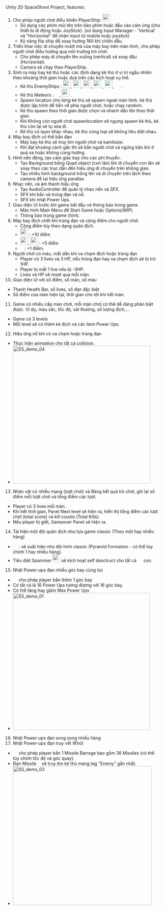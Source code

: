 Unity 2D SpaceShoot Project, features:
1) Cho phép người chơi điều khiển PlayerShip: <img src="https://github.com/phatx88/SpaceShooter/assets/66936482/e2af413e-2008-4282-a599-eb1f031ec8b8"  width="25" /> 
   - Sử dụng các phím mũi tên trên bàn phím hoặc đầu vào cảm ứng (cho thiết bị di động hoặc JoyStick). (xử dụng Input Manager - 'Vertical' và "Horizontal" để nhận input từ mobile hoặc joystick)
   - Kỹ năng flip ship để xoay hướng 180 khi chiến đấu.
2) Triển khai việc di chuyển mượt mà của máy bay trên màn hình, cho phép người chơi điều hướng qua môi trường trò chơi:
   - Cho phép máy di chuyển lên xuống (vertical) và xoay đầu (Horizontal).
   - Camera sẽ chạy theo PlayerShip. 
3) Sinh ra máy bay kẻ thù hoặc các định dạng kẻ thù ở vị trí ngẫu nhiên theo khoảng thời gian hoặc dựa trên các kích hoạt cụ thể.
   - Kẻ thù EnemyShips : <img src="https://github.com/phatx88/SpaceShooter/assets/66936482/4dd0eec6-00b6-43b2-87b9-8f47440ced8a" width="25" />, <img src="https://github.com/phatx88/SpaceShooter/assets/66936482/bd8df46d-6c1d-4993-80a5-3f9d1aca5717" width="25" />, <img src="https://github.com/phatx88/SpaceShooter/assets/66936482/1bc885b1-56c6-414c-87e3-f68f270d4681" width="25" />, <img src="https://github.com/phatx88/SpaceShooter/assets/66936482/3a9f62b4-b3de-4608-9f56-0de360a850cc" width="25" /> , <img src="https://github.com/phatx88/SpaceShooter/assets/66936482/8357019b-bece-4c47-92a6-754f694a3e05" width="25" />, <img src="https://github.com/phatx88/SpaceShooter/assets/66936482/366e3699-9882-476d-8eda-e2519b6ecef4" width="15" /> .
   - Kẻ thù Meteors : <img src="https://github.com/phatx88/SpaceShooter/assets/66936482/69eaa0c3-1ae3-406f-b2b1-fab64dcd77de" width="15" />, <img src="https://github.com/phatx88/SpaceShooter/assets/66936482/14bbb46b-5b7c-4181-bd00-dedfcb2d09c7" width="25" /> .
   - Spawn location cho từng kẻ thù sẽ spawn ngoài màn hình, kẻ thù được lập trình để tiến về phía người chơi, hoặc chạy random.
   - Kẻ thù spawn theo thời gian được chọn và nhanh dần lên theo thời gian.
   - Khi Không còn người chơi spawnlocation sẽ ngưng spawn kẻ thù, kẻ thù còn lại sẽ tự xóa đi.
   - Kẻ thù có layer khác nhau, kẻ thù cùng loại sẽ không tiêu diệt nhau.
4) Máy bay địch có thể bắn đạn
   - Máy bay kẻ thù sẽ truy tìm người chơi và kamikaze.
   - Khi đạt khoảng cách gần thì sẽ bắn người chơi và ngừng bắn khi ở quá xa hoặc không cùng hướng.
5) Hình nền động, tạo cảm giác bay cho các phi thuyền.
   - Tạo Background bằng Quad object (con lăn) khi di chuyển con lăn sẽ xoay theo các trục dẫn đến hiêu ứng di chuyển trên không gian.
   - Tạo nhiều hình background trồng lên và di chuyển trên lệch theo camera để tại hiệu ứng parallax.
6) Nhạc nền, và âm thanh hiệu ứng
   - Tạo AudioController để quản lý nhạc nền và SFX.
   - SFX khi bắn và trúng đạn và nổ.
   - SFX khi nhặt Power Ups.
7) Giao diện UI trước khi game bắt đầu và thông báo trong game
   - Màn hình Main Menu để Start Game hoặc Options(WIP).
   - Thông báo trong game (hint).
8) Máy bay địch chết khi trúng đạn và cộng điểm cho người chơi
   - Cộng điểm tùy theo dạng quân địch.
   -  <img src="https://github.com/phatx88/SpaceShooter/assets/66936482/4dd0eec6-00b6-43b2-87b9-8f47440ced8a" width="25" /> : +10 điểm
   -  <img src="https://github.com/phatx88/SpaceShooter/assets/66936482/69eaa0c3-1ae3-406f-b2b1-fab64dcd77de" width="25" />, <img src="https://github.com/phatx88/SpaceShooter/assets/66936482/14bbb46b-5b7c-4181-bd00-dedfcb2d09c7" width="25" /> : +5 điểm
   -  <img src="https://github.com/phatx88/SpaceShooter/assets/66936482/366e3699-9882-476d-8eda-e2519b6ecef4" width="10" /> : +1 điểm.
9) Người chơi có máu, mất dần khi va chạm địch hoặc trúng đạn
   - Player có 3 lives và 3 HP, nếu trúng đạn hay va chạm địch sẽ bị trừ 1HP.
   - Player bị mất 1 live nếu bị -3HP.
   - Lives và HP sẽ reset qua mỗi màn.
10) Giao diện UI với số điểm, số màn, số máu
   - Thanh Health Bar, số lives, số đạn đặc biệt
   - Số điểm của màn hiện tại, thời gian cho tới khi hết màn.
11) Game có nhiều cấp màn chơi, mỗi màn chơi có thể dễ dàng phân biệt được. Ví dụ, màu sắc, tốc độ, sát thương, số lượng địch,...
   - Game có 3 levels 
   - Mỗi level sẽ có thêm kẻ địch và các item Power Ups.
12) Hiệu ứng nổ khi có va chạm hoặc trúng đạn   
   - Thực hiện animation cho tất cả collision.
   - <img width="447" alt="SS_demo_04" src="https://github.com/phatx88/SpaceShooter/assets/66936482/2c23da0f-6d15-45d2-9097-8d37c5136f80">
13) Nhân vật có nhiều mạng (lượt chơi) và Bảng kết quả trò chơi, ghi lại số điểm mỗi lượt chơi và tổng điểm các lượt.
   - Player có 3 lives mỗi màn.
   - Khi hết thời gian, Panel Next level sẽ hiện ra, hiển thị tổng điểm các lượt chơi (total score) và kill counts (Total Kills).
   - Nếu player bị giết, Gameover Panel sẽ hiện ra.
14) Tái hiện một đội quân địch như tựa game classic (Theo một hay nhiều hàng)
   - <img src="https://github.com/phatx88/SpaceShooter/assets/66936482/366e3699-9882-476d-8eda-e2519b6ecef4" width="15" /> : sẽ xuất hiện như đội hình classic (Pyramid Formation - có thể tùy chỉnh 1 hay nhiều hàng).
   - Tiêu diệt Spammer <img src="https://github.com/phatx88/SpaceShooter/assets/66936482/b7af6816-5627-42f5-8027-6f0e59d2be43" width="25" />
 sẽ kích hoạt self desctruct cho tất cả <img src="https://github.com/phatx88/SpaceShooter/assets/66936482/366e3699-9882-476d-8eda-e2519b6ecef4" width="15" /> con.
15) Nhặt Power-ups đạn nhiều góc bay cùng lúc
   - <img src="https://github.com/phatx88/SpaceShooter/assets/66936482/c24f0e0c-f76a-4d36-b4d5-f5e9672be4f3" width="15" /> cho phép player bắn thêm 1 góc bay
   - Có tất cả là 16 Power Ups tương đương với 16 góc bay.
   - Có thể tăng hay giảm Max Power Ups
   - <img width="445" alt="SS_demo_01" src="https://github.com/phatx88/SpaceShooter/assets/66936482/db735fc9-f93a-4425-b1c0-9ab602bd0bd0">
16) Nhặt Power-ups đạn song song nhiều hàng
17) Nhặt Power-ups đạn truy vết (Khó)
   - <img src="https://github.com/phatx88/SpaceShooter/assets/66936482/4860559c-b437-4d12-97a8-2548586b602c" width="15" /> cho phép player bắn 1 Missile Barrage bao gồm 36 Missiles (có thể tùy chỉnh tốc độ và góc quay).
   - Đạn Missile  <img src="https://github.com/phatx88/SpaceShooter/assets/66936482/06c74d8a-922d-45ce-ace0-9234e560535d" width="10" /> sẽ truy tìm kẻ thù mang tag "Enemy" gần nhất.
   - <img width="451" alt="SS_demo_03" src="https://github.com/phatx88/SpaceShooter/assets/66936482/879819e0-c355-4d42-8425-6dbb912fc87b">


